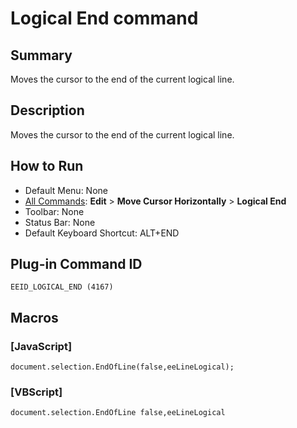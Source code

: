 # Logical End command

## Summary

Moves the cursor to the end of the current logical line.

## Description

Moves the cursor to the end of the current logical line.

## How to Run

- Default Menu: None
- [All Commands](../tools/all_commands): **Edit** \> **Move Cursor Horizontally**
\> **Logical End**
- Toolbar: None
- Status Bar: None
- Default Keyboard Shortcut: ALT+END

## Plug-in Command ID

```
EEID_LOGICAL_END (4167)```

## Macros

### \[JavaScript\]

```
document.selection.EndOfLine(false,eeLineLogical);
```

### \[VBScript\]

```
document.selection.EndOfLine false,eeLineLogical
```
